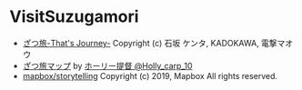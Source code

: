 # VisitSuzugamori

- [ざつ旅-That's Journey-](https://store.kadokawa.co.jp/shop/b/bM1394_dD/) Copyright (c) 石坂 ケンタ, KADOKAWA, 電撃マオウ
- [ざつ旅マップ](https://t.co/Y8vwKzd1xD) by [ホ​ーリー提督 @Holly_carp_10](https://twitter.com/Holly_carp_10/status/1315988051349307392)
- [mapbox/storytelling](https://github.com/mapbox/storytelling) Copyright (c) 2019, Mapbox All rights reserved.
